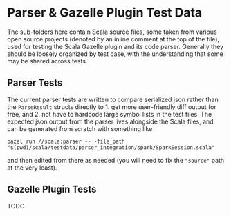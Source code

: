 # Parser & Gazelle Plugin Test Data

The sub-folders here contain Scala source files, some taken from various open source
projects (denoted by an inline comment at the top of the file), used for testing the
Scala Gazelle plugin and its code parser. Generally they should be loosely organized by
test case, with the understanding that some may be shared across tests.

## Parser Tests

The current parser tests are written to compare serialized json rather than the
`ParseResult` structs directly to 1. get more user-friendly diff output for free, and 2.
not have to hardcode large symbol lists in the test files. The expected json output from
the parser lives alongside the Scala files, and can be generated from scratch with
something like

```
bazel run //scala:parser -- -file_path "$(pwd)/scala/testdata/parser_integration/spark/SparkSession.scala"
```

and then edited from there as needed (you will need to fix the `"source"` path at the
very least).

## Gazelle Plugin Tests

TODO
